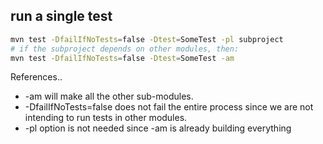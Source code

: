 ## run a single test
```bash
mvn test -DfailIfNoTests=false -Dtest=SomeTest -pl subproject
# if the subproject depends on other modules, then:
mvn test -DfailIfNoTests=false -Dtest=SomeTest -am
```
References.. 
* -am will make all the other sub-modules.
* -DfailIfNoTests=false does not fail the entire process since we are not intending to run tests in other modules.
* -pl option is not needed since -am is already building everything
